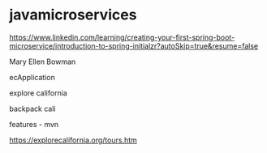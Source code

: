 # javamicroservices


https://www.linkedin.com/learning/creating-your-first-spring-boot-microservice/introduction-to-spring-initialzr?autoSkip=true&resume=false

Mary Ellen Bowman 


ecApplication

explore california

backpack cali

features - mvn



https://explorecalifornia.org/tours.htm


